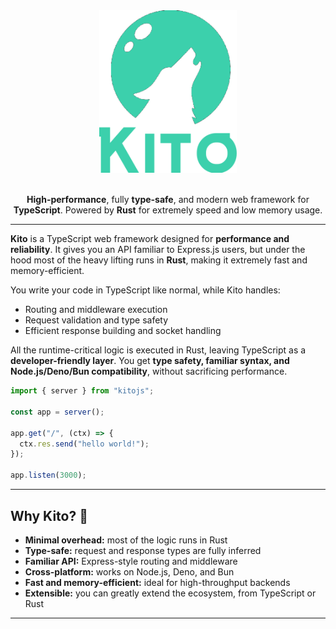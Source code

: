 <div align="center">
  <img src="https://github.com/kitojs/.github/blob/77b74df56562b7d75cf04bb7237dcd71527e6293/assets/kito-banner.png" width="220px" />
  
  <br />
  <br />
  
  <p>
    <strong>High-performance</strong>, fully <strong>type-safe</strong>, and modern web framework for <strong>TypeScript</strong>.  
    Powered by <strong>Rust</strong> for extremely speed and low memory usage.
  </p>
</div>

---

**Kito** is a TypeScript web framework designed for **performance and reliability**. It gives you an API familiar to Express.js users, but under the hood most of the heavy lifting runs in **Rust**, making it extremely fast and memory-efficient.

You write your code in TypeScript like normal, while Kito handles:

* Routing and middleware execution
* Request validation and type safety
* Efficient response building and socket handling

All the runtime-critical logic is executed in Rust, leaving TypeScript as a **developer-friendly layer**. You get **type safety, familiar syntax, and Node.js/Deno/Bun compatibility**, without sacrificing performance.

```ts
import { server } from "kitojs";

const app = server();

app.get("/", (ctx) => {
  ctx.res.send("hello world!");
});

app.listen(3000);
```

---

## Why Kito? 🐺

* **Minimal overhead:** most of the logic runs in Rust
* **Type-safe:** request and response types are fully inferred
* **Familiar API:** Express-style routing and middleware
* **Cross-platform:** works on Node.js, Deno, and Bun
* **Fast and memory-efficient:** ideal for high-throughput backends
* **Extensible:** you can greatly extend the ecosystem, from TypeScript or Rust

---
